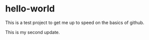 # hello-world



This is a test project to get me up to speed on the basics of github.

This is my second update.
